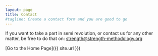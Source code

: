 ```yaml
---
layout: page
title: Contact
#tagline: Create a contact form and you are good to go
---
```


If you want to take a part in semi revolution, or contact us for any other matter, be free to do that on:
strength@strength-methodology.org

[Go to the Home Page]({{ site.url }})
